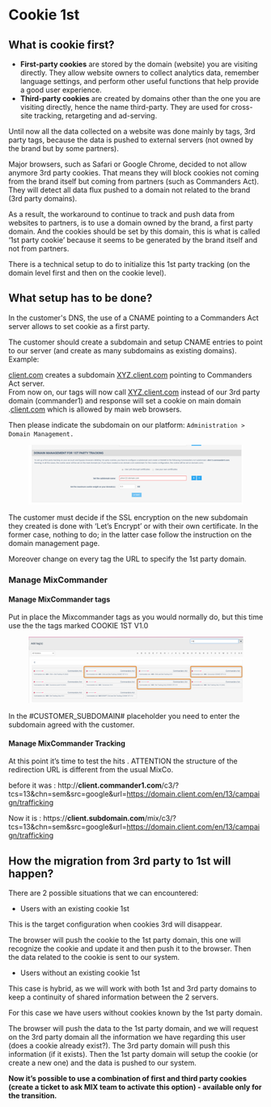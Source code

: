 # Cookie 1st

## What is cookie first?

* **First-party cookies** are stored by the domain (website) you are visiting directly. They allow website owners to collect analytics data, remember language settings, and perform other useful functions that help provide a good user experience.
* **Third-party cookies** are created by domains other than the one you are visiting directly, hence the name third-party. They are used for cross-site tracking, retargeting and ad-serving.

Until now all the data collected on a website was done mainly by tags, 3rd party tags, because the data is pushed to external servers (not owned by the brand but by some partners).

Major browsers, such as Safari or Google Chrome, decided to not allow anymore 3rd party cookies. That means they will block cookies not coming from the brand itself but coming from partners (such as Commanders Act). They will detect all data flux pushed to a domain not related to the brand (3rd party domains).

As a result, the workaround to continue to track and push data from websites to partners, is to use a domain owned by the brand, a first party domain. And the cookies should be set by this domain, this is what is called ‘1st party cookie’ because it seems to be generated by the brand itself and not from partners.

There is a technical setup to do to initialize this 1st party tracking (on the domain level first and then on the cookie level).

## What setup has to be done?

In the customer's DNS, the use of a CNAME pointing to a Commanders Act server allows to set cookie as a first party.

The customer should create a subdomain and setup CNAME entries to point to our server (and create as many subdomains as existing domains).\
Example:

[client.com](http://client1.com/) creates a subdomain [XYZ.client.com](http://pheonix.client1.com/) pointing to Commanders Act server.\
From now on, our tags will now call [XYZ.client.com](http://pheonix.client1.com/) instead of our 3rd party domain (commander1) and response will set a cookie on main domain .[client.com](http://client1.com/) which is allowed by main web browsers.

Then please indicate the subdomain on our platform: `Administration > Domain Management.`

<figure><img src="../../.gitbook/assets/image (3) (1) (1) (1) (1) (1) (1) (1) (1) (1) (1) (1) (1).png" alt=""><figcaption></figcaption></figure>

The customer must decide if the SSL encryption on the new subdomain they created is done with ‘Let’s Encrypt’ or with their own certificate. In the former case, nothing to do; in the latter case follow the instruction on the domain management page.

Moreover change on every tag the URL to specify the 1st party domain.

### Manage MixCommander&#x20;

#### Manage MixCommander tags

Put in place the Mixcommander tags as you would normally do, but this time use the the tags marked COOKIE 1ST V1.0

<figure><img src="../../.gitbook/assets/image (4) (1) (1) (1) (1) (1) (1) (1).png" alt=""><figcaption></figcaption></figure>

In the #CUSTOMER\_SUBDOMAIN# placeholder you need to enter the subdomain agreed with the customer.

#### Manage MixCommander Tracking

At this point it’s time to test the hits . ATTENTION the structure of the redirection URL is different from the usual MixCo.&#x20;

before it was : http://**client.commander1.com**/c3/?tcs=13\&chn=sem\&src=google\&url=https://domain.client.com/en/13/campaign/trafficking

Now it is : https://**client.subdomain.com**/mix/c3/?tcs=13\&chn=sem\&src=google\&url=https://domain.client.com/en/13/campaign/trafficking    &#x20;



## How the migration from 3rd party to 1st will happen?

There are 2 possible situations that we can encountered:

* Users with an existing cookie 1st

This is the target configuration when cookies 3rd will disappear.

The browser will push the cookie to the 1st party domain, this one will recognize the cookie and update it and then push it to the browser. Then the data related to the cookie is sent to our system.

* Users without an existing cookie 1st

This case is hybrid, as we will work with both 1st and 3rd party domains to keep a continuity of shared information between the 2 servers.

For this case we have users without cookies known by the 1st party domain.

The browser will push the data to the 1st party domain, and we will request on the 3rd party domain all the information we have regarding this user (does a cookie already exist?). The 3rd party domain will push this information (if it exists). Then the 1st party domain will setup the cookie (or create a new one) and the data is pushed to our system.

**Now it’s possible to use a combination of first and third party cookies (create a ticket to ask MIX team to activate this option) - available only for the transition.**&#x20;
